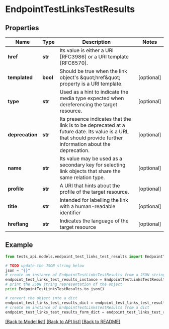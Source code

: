 # EndpointTestLinksTestResults


## Properties
Name | Type | Description | Notes
------------ | ------------- | ------------- | -------------
**href** | **str** | Its value is either a URI [RFC3986] or a URI template [RFC6570]. | 
**templated** | **bool** | Should be true when the link object&#39;s \&quot;href\&quot; property is a URI template. | [optional] 
**type** | **str** | Used as a hint to indicate the media type expected when dereferencing the target resource. | [optional] 
**deprecation** | **str** | Its presence indicates that the link is to be deprecated at a future date. Its value is a URL that should provide further information about the deprecation. | [optional] 
**name** | **str** | Its value may be used as a secondary key for selecting link objects that share the same relation type. | [optional] 
**profile** | **str** | A URI that hints about the profile of the target resource. | [optional] 
**title** | **str** | Intended for labelling the link with a human-readable identifier | [optional] 
**hreflang** | **str** | Indicates the language of the target resource | [optional] 

## Example

```python
from tests_api.models.endpoint_test_links_test_results import EndpointTestLinksTestResults

# TODO update the JSON string below
json = "{}"
# create an instance of EndpointTestLinksTestResults from a JSON string
endpoint_test_links_test_results_instance = EndpointTestLinksTestResults.from_json(json)
# print the JSON string representation of the object
print EndpointTestLinksTestResults.to_json()

# convert the object into a dict
endpoint_test_links_test_results_dict = endpoint_test_links_test_results_instance.to_dict()
# create an instance of EndpointTestLinksTestResults from a dict
endpoint_test_links_test_results_form_dict = endpoint_test_links_test_results.from_dict(endpoint_test_links_test_results_dict)
```
[[Back to Model list]](../README.md#documentation-for-models) [[Back to API list]](../README.md#documentation-for-api-endpoints) [[Back to README]](../README.md)


